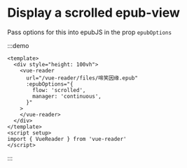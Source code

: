 # Display a scrolled epub-view

Pass options for this into epubJS in the prop `epubOptions`

:::demo

```vue
<template>
  <div style="height: 100vh">
    <vue-reader
      url="/vue-reader/files/啼笑因缘.epub"
      :epubOptions="{
        flow: 'scrolled',
        manager: 'continuous',
      }"
    >
    </vue-reader>
  </div>
</template>
<script setup>
import { VueReader } from 'vue-reader'
</script>
```

:::